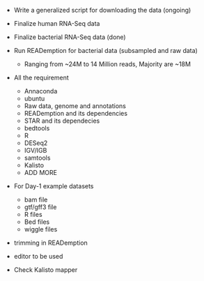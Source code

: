 - Write a generalized script for downloading the data (ongoing)
- Finalize human RNA-Seq data 
- Finalize bacterial RNA-Seq data (done)
- Run READemption for bacterial data (subsampled and raw data)
   - Ranging from ~24M to 14 Million reads, Majority are ~18M
- All the requirement
   - Annaconda
   - ubuntu
   - Raw data, genome and annotations
   - READemption and its dependencies
   - STAR and its dependecies
   - bedtools
   - R
   - DESeq2
   - IGV/IGB
   - samtools
   - Kalisto
   - ADD MORE

- For Day-1 example datasets 
    - bam file
    - gtf/gff3 file
    - R files
    - Bed files
    - wiggle files

-  trimming in READemption
- editor to be used
- Check Kalisto mapper

 
